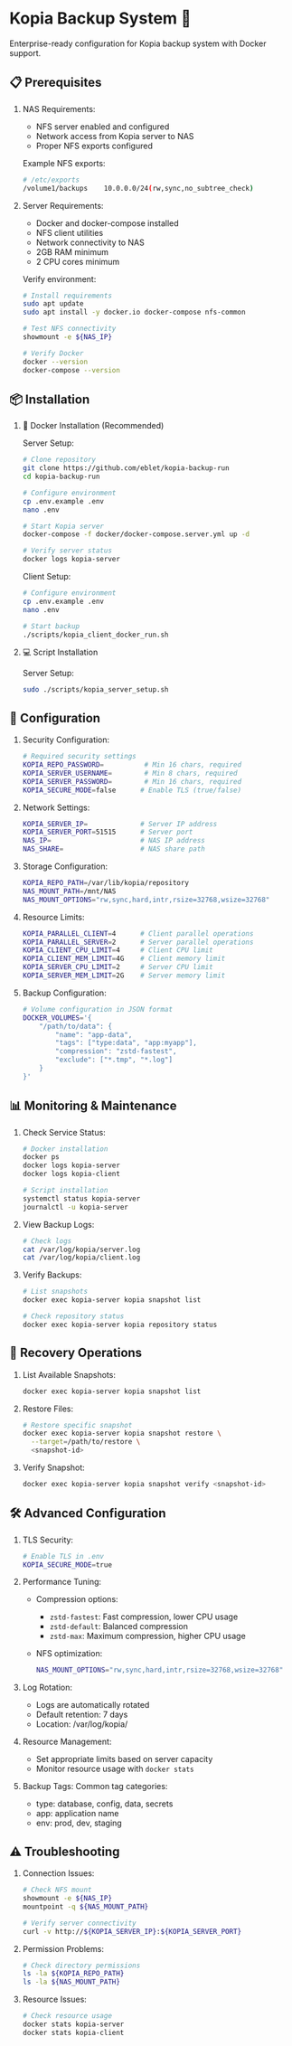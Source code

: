 Kopia Backup System 🚀
======================

Enterprise-ready configuration for Kopia backup system with Docker support.

📋 Prerequisites
---------------------

1. NAS Requirements:
   - NFS server enabled and configured
   - Network access from Kopia server to NAS
   - Proper NFS exports configured

   Example NFS exports:
   ```bash
   # /etc/exports
   /volume1/backups    10.0.0.0/24(rw,sync,no_subtree_check)
   ```

2. Server Requirements:
   - Docker and docker-compose installed
   - NFS client utilities
   - Network connectivity to NAS
   - 2GB RAM minimum
   - 2 CPU cores minimum

   Verify environment:
   ```bash
   # Install requirements
   sudo apt update
   sudo apt install -y docker.io docker-compose nfs-common

   # Test NFS connectivity
   showmount -e ${NAS_IP}
   
   # Verify Docker
   docker --version
   docker-compose --version
   ```

📦 Installation
---------------------

1. 🐳 Docker Installation (Recommended)

   Server Setup:
   ```bash
   # Clone repository
   git clone https://github.com/eblet/kopia-backup-run   
   cd kopia-backup-run

   # Configure environment
   cp .env.example .env
   nano .env

   # Start Kopia server
   docker-compose -f docker/docker-compose.server.yml up -d

   # Verify server status
   docker logs kopia-server
   ```

   Client Setup:
   ```bash
   # Configure environment
   cp .env.example .env
   nano .env

   # Start backup
   ./scripts/kopia_client_docker_run.sh
   ```

2. 💻 Script Installation

   Server Setup:
   ```bash
   sudo ./scripts/kopia_server_setup.sh
   ```

🔑 Configuration
---------------

1. Security Configuration:
   ```bash
   # Required security settings
   KOPIA_REPO_PASSWORD=          # Min 16 chars, required
   KOPIA_SERVER_USERNAME=        # Min 8 chars, required
   KOPIA_SERVER_PASSWORD=        # Min 16 chars, required
   KOPIA_SECURE_MODE=false      # Enable TLS (true/false)
   ```

2. Network Settings:
   ```bash
   KOPIA_SERVER_IP=             # Server IP address
   KOPIA_SERVER_PORT=51515      # Server port
   NAS_IP=                      # NAS IP address
   NAS_SHARE=                   # NAS share path
   ```

3. Storage Configuration:
   ```bash
   KOPIA_REPO_PATH=/var/lib/kopia/repository
   NAS_MOUNT_PATH=/mnt/NAS
   NAS_MOUNT_OPTIONS="rw,sync,hard,intr,rsize=32768,wsize=32768"
   ```

4. Resource Limits:
   ```bash
   KOPIA_PARALLEL_CLIENT=4      # Client parallel operations
   KOPIA_PARALLEL_SERVER=2      # Server parallel operations
   KOPIA_CLIENT_CPU_LIMIT=4     # Client CPU limit
   KOPIA_CLIENT_MEM_LIMIT=4G    # Client memory limit
   KOPIA_SERVER_CPU_LIMIT=2     # Server CPU limit
   KOPIA_SERVER_MEM_LIMIT=2G    # Server memory limit
   ```

5. Backup Configuration:
   ```bash
   # Volume configuration in JSON format
   DOCKER_VOLUMES='{
       "/path/to/data": {
           "name": "app-data",
           "tags": ["type:data", "app:myapp"],
           "compression": "zstd-fastest",
           "exclude": ["*.tmp", "*.log"]
       }
   }'
   ```

📊 Monitoring & Maintenance
-------------------------

1. Check Service Status:
   ```bash
   # Docker installation
   docker ps
   docker logs kopia-server
   docker logs kopia-client

   # Script installation
   systemctl status kopia-server
   journalctl -u kopia-server
   ```

2. View Backup Logs:
   ```bash
   # Check logs
   cat /var/log/kopia/server.log
   cat /var/log/kopia/client.log
   ```

3. Verify Backups:
   ```bash
   # List snapshots
   docker exec kopia-server kopia snapshot list

   # Check repository status
   docker exec kopia-server kopia repository status
   ```

🔄 Recovery Operations
-------------------

1. List Available Snapshots:
   ```bash
   docker exec kopia-server kopia snapshot list
   ```

2. Restore Files:
   ```bash
   # Restore specific snapshot
   docker exec kopia-server kopia snapshot restore \
     --target=/path/to/restore \
     <snapshot-id>
   ```

3. Verify Snapshot:
   ```bash
   docker exec kopia-server kopia snapshot verify <snapshot-id>
   ```

🛠️ Advanced Configuration
-----------------------

1. TLS Security:
   ```bash
   # Enable TLS in .env
   KOPIA_SECURE_MODE=true
   ```

2. Performance Tuning:
   - Compression options:
     - `zstd-fastest`: Fast compression, lower CPU usage
     - `zstd-default`: Balanced compression
     - `zstd-max`: Maximum compression, higher CPU usage
   
   - NFS optimization:
     ```bash
     NAS_MOUNT_OPTIONS="rw,sync,hard,intr,rsize=32768,wsize=32768"
     ```

3. Log Rotation:
   - Logs are automatically rotated
   - Default retention: 7 days
   - Location: /var/log/kopia/

4. Resource Management:
   - Set appropriate limits based on server capacity
   - Monitor resource usage with `docker stats`

5. Backup Tags:
   Common tag categories:
   - type: database, config, data, secrets
   - app: application name
   - env: prod, dev, staging

⚠️ Troubleshooting
----------------

1. Connection Issues:
   ```bash
   # Check NFS mount
   showmount -e ${NAS_IP}
   mountpoint -q ${NAS_MOUNT_PATH}

   # Verify server connectivity
   curl -v http://${KOPIA_SERVER_IP}:${KOPIA_SERVER_PORT}
   ```

2. Permission Problems:
   ```bash
   # Check directory permissions
   ls -la ${KOPIA_REPO_PATH}
   ls -la ${NAS_MOUNT_PATH}
   ```

3. Resource Issues:
   ```bash
   # Check resource usage
   docker stats kopia-server
   docker stats kopia-client
   ```